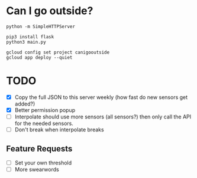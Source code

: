 # Can I go outside?

    python -m SimpleHTTPServer
    
    pip3 install flask
    python3 main.py
     
    gcloud config set project canigooutside
    gcloud app deploy --quiet
    
# TODO

 - [x] Copy the full JSON to this server weekly (how fast do new sensors get added?)
 - [x] Better permission popup  
 - [ ] Interpolate should use more sensors (all sensors?) then only call the API for the needed sensors.
 - [ ] Don't break when interpolate breaks    

## Feature Requests
 - [ ] Set your own threshold
 - [ ] More swearwords